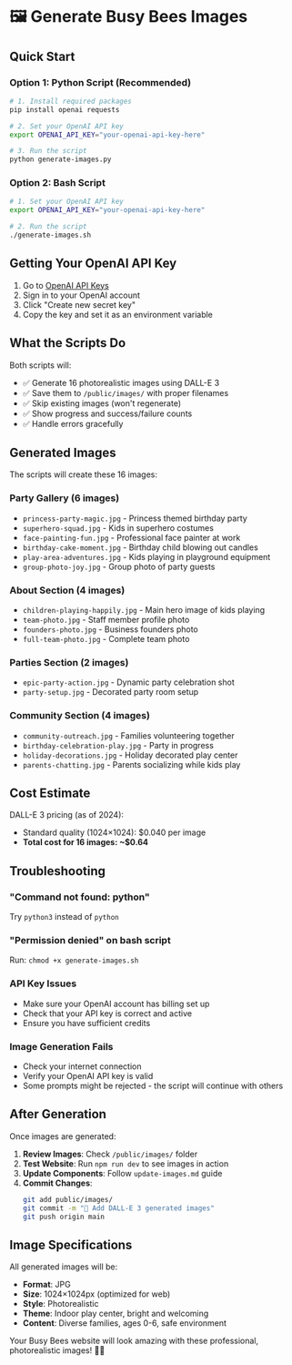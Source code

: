 # 🖼️ Generate Busy Bees Images

## Quick Start

### Option 1: Python Script (Recommended)
```bash
# 1. Install required packages
pip install openai requests

# 2. Set your OpenAI API key
export OPENAI_API_KEY="your-openai-api-key-here"

# 3. Run the script
python generate-images.py
```

### Option 2: Bash Script
```bash
# 1. Set your OpenAI API key
export OPENAI_API_KEY="your-openai-api-key-here"

# 2. Run the script
./generate-images.sh
```

## Getting Your OpenAI API Key

1. Go to [OpenAI API Keys](https://platform.openai.com/api-keys)
2. Sign in to your OpenAI account
3. Click "Create new secret key"
4. Copy the key and set it as an environment variable

## What the Scripts Do

Both scripts will:
- ✅ Generate 16 photorealistic images using DALL-E 3
- ✅ Save them to `/public/images/` with proper filenames
- ✅ Skip existing images (won't regenerate)
- ✅ Show progress and success/failure counts
- ✅ Handle errors gracefully

## Generated Images

The scripts will create these 16 images:

### Party Gallery (6 images)
- `princess-party-magic.jpg` - Princess themed birthday party
- `superhero-squad.jpg` - Kids in superhero costumes
- `face-painting-fun.jpg` - Professional face painter at work
- `birthday-cake-moment.jpg` - Birthday child blowing out candles
- `play-area-adventures.jpg` - Kids playing in playground equipment
- `group-photo-joy.jpg` - Group photo of party guests

### About Section (4 images)
- `children-playing-happily.jpg` - Main hero image of kids playing
- `team-photo.jpg` - Staff member profile photo
- `founders-photo.jpg` - Business founders photo
- `full-team-photo.jpg` - Complete team photo

### Parties Section (2 images)
- `epic-party-action.jpg` - Dynamic party celebration shot
- `party-setup.jpg` - Decorated party room setup

### Community Section (4 images)
- `community-outreach.jpg` - Families volunteering together
- `birthday-celebration-play.jpg` - Party in progress
- `holiday-decorations.jpg` - Holiday decorated play center
- `parents-chatting.jpg` - Parents socializing while kids play

## Cost Estimate

DALL-E 3 pricing (as of 2024):
- Standard quality (1024×1024): $0.040 per image
- **Total cost for 16 images: ~$0.64**

## Troubleshooting

### "Command not found: python"
Try `python3` instead of `python`

### "Permission denied" on bash script
Run: `chmod +x generate-images.sh`

### API Key Issues
- Make sure your OpenAI account has billing set up
- Check that your API key is correct and active
- Ensure you have sufficient credits

### Image Generation Fails
- Check your internet connection
- Verify your OpenAI API key is valid
- Some prompts might be rejected - the script will continue with others

## After Generation

Once images are generated:

1. **Review Images**: Check `/public/images/` folder
2. **Test Website**: Run `npm run dev` to see images in action
3. **Update Components**: Follow `update-images.md` guide
4. **Commit Changes**: 
   ```bash
   git add public/images/
   git commit -m "📸 Add DALL-E 3 generated images"
   git push origin main
   ```

## Image Specifications

All generated images will be:
- **Format**: JPG
- **Size**: 1024×1024px (optimized for web)
- **Style**: Photorealistic
- **Theme**: Indoor play center, bright and welcoming
- **Content**: Diverse families, ages 0-6, safe environment

Your Busy Bees website will look amazing with these professional, photorealistic images! 🐝✨
